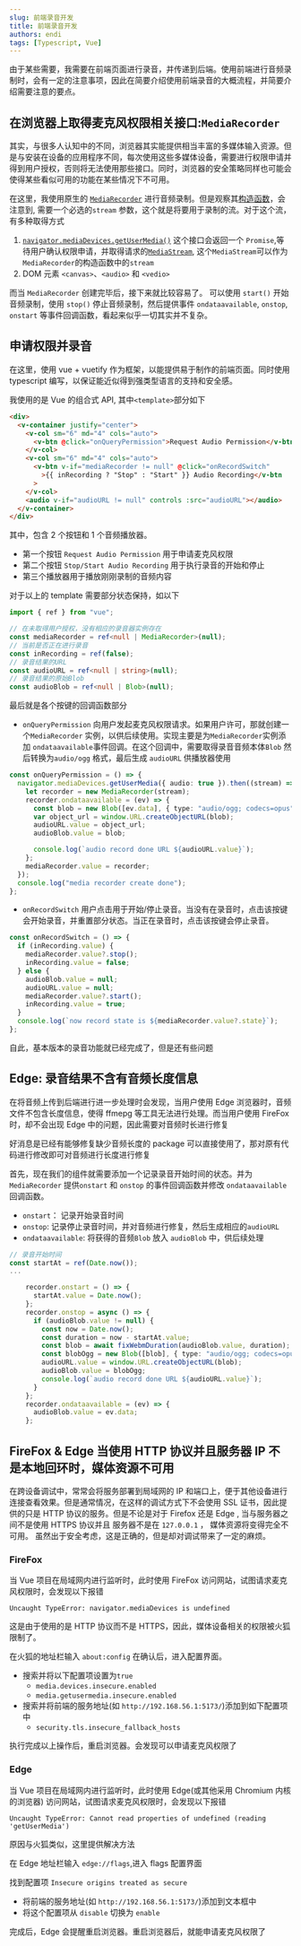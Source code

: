 ```yaml
---
slug: 前端录音开发
title: 前端录音开发
authors: endi
tags: [Typescript, Vue]
---
```


由于某些需要，我需要在前端页面进行录音，并传递到后端。使用前端进行音频录制时，会有一定的注意事项，因此在简要介绍使用前端录音的大概流程，并简要介绍需要注意的要点。

## 在浏览器上取得麦克风权限相关接口:`MediaRecorder`

其实，与很多人认知中的不同，浏览器其实能提供相当丰富的多媒体输入资源。但是与安装在设备的应用程序不同，每次使用这些多媒体设备，需要进行权限申请并得到用户授权，否则将无法使用那些接口。同时，浏览器的安全策略同样也可能会使得某些看似可用的功能在某些情况下不可用。

在这里，我使用原生的 [`MediaRecorder`](https://developer.mozilla.org/zh-CN/docs/Web/API/MediaRecorder) 进行音频录制。但是观察其[构造函数](https://developer.mozilla.org/zh-CN/docs/Web/API/MediaRecorder/MediaRecorder)，会注意到, 需要一个必选的`stream` 参数，这个就是将要用于录制的流。对于这个流，有多种取得方式

1. [`navigator.mediaDevices.getUserMedia()`](https://developer.mozilla.org/zh-CN/docs/Web/API/MediaDevices/getUserMedia) 这个接口会返回一个 `Promise`,等待用户确认权限申请，并取得请求的[`MediaStream`](https://developer.mozilla.org/zh-CN/docs/Web/API/MediaStream), 这个`MediaStream`可以作为`MediaRecorder`的构造函数中的`stream`
2. DOM 元素 `<canvas>`、`<audio>` 和 `<vedio>`

而当 `MediaRecorder` 创建完毕后，接下来就比较容易了。 可以使用 `start()` 开始音频录制，使用 `stop()` 停止音频录制，然后提供事件 `ondataavailable`, `onstop`, `onstart` 等事件回调函数，看起来似乎一切其实并不复杂。

## 申请权限并录音

在这里，使用 vue + vuetify 作为框架，以能提供易于制作的前端页面。同时使用 typescript 编写，以保证能近似得到强类型语言的支持和安全感。

我使用的是 Vue 的组合式 API, 其中`<template>`部分如下

```html
<div>
  <v-container justify="center">
    <v-col sm="6" md="4" cols="auto">
      <v-btn @click="onQueryPermission">Request Audio Permission</v-btn>
    </v-col>
    <v-col sm="6" md="4" cols="auto">
      <v-btn v-if="mediaRecorder != null" @click="onRecordSwitch"
        >{{ inRecording ? "Stop" : "Start" }} Audio Recording</v-btn
      >
    </v-col>
    <audio v-if="audioURL != null" controls :src="audioURL"></audio>
  </v-container>
</div>
```

其中，包含 2 个按钮和 1 个音频播放器。

- 第一个按钮 `Request Audio Permission` 用于申请麦克风权限
- 第二个按钮 `Stop/Start Audio Recording` 用于执行录音的开始和停止
- 第三个播放器用于播放刚刚录制的音频内容

对于以上的 template 需要部分状态保持，如以下

```typescript
import { ref } from "vue";

// 在未取得用户授权，没有相应的录音器实例存在
const mediaRecorder = ref<null | MediaRecorder>(null);
// 当前是否正在进行录音
const inRecording = ref(false);
// 录音结果的URL
const audioURL = ref<null | string>(null);
// 录音结果的原始Blob
const audioBlob = ref<null | Blob>(null);
```

最后就是各个按键的回调函数部分

- `onQueryPermission` 向用户发起麦克风权限请求。如果用户许可，那就创建一个`MediaRecorder` 实例，以供后续使用。实现主要是为`MediaRecorder`实例添加 `ondataavailable`事件回调。在这个回调中，需要取得录音音频本体`Blob` 然后转换为`audio/ogg` 格式，最后生成 `audioURL` 供播放器使用

```typescript
const onQueryPermission = () => {
  navigator.mediaDevices.getUserMedia({ audio: true }).then((stream) => {
    let recorder = new MediaRecorder(stream);
    recorder.ondataavailable = (ev) => {
      const blob = new Blob([ev.data], { type: "audio/ogg; codecs=opus" });
      var object_url = window.URL.createObjectURL(blob);
      audioURL.value = object_url;
      audioBlob.value = blob;

      console.log(`audio record done URL ${audioURL.value}`);
    };
    mediaRecorder.value = recorder;
  });
  console.log("media recorder create done");
};
```

- `onRecordSwitch` 用户点击用于开始/停止录音。当没有在录音时，点击该按键会开始录音，并重置部分状态。当正在录音时，点击该按键会停止录音。

```typescript
const onRecordSwitch = () => {
  if (inRecording.value) {
    mediaRecorder.value?.stop();
    inRecording.value = false;
  } else {
    audioBlob.value = null;
    audioURL.value = null;
    mediaRecorder.value?.start();
    inRecording.value = true;
  }
  console.log(`now record state is ${mediaRecorder.value?.state}`);
};
```

自此，基本版本的录音功能就已经完成了，但是还有些问题

## Edge: 录音结果不含有音频长度信息

在将音频上传到后端进行进一步处理时会发现，当用户使用 Edge 浏览器时，音频文件不包含长度信息，使得 ffmepg 等工具无法进行处理。而当用户使用 FireFox 时，却不会出现 Edge 中的问题，因此需要对音频时长进行修复

好消息是已经有能够修复缺少音频长度的 package 可以直接使用了，那对原有代码进行修改即可对音频进行长度进行修复

首先，现在我们的组件就需要添加一个记录录音开始时间的状态。并为`MediaRecorder` 提供`onstart` 和 `onstop` 的事件回调函数并修改 `ondataavailable` 回调函数。

- `onstart`： 记录开始录音时间
- `onstop`: 记录停止录音时间，并对音频进行修复，然后生成相应的`audioURL`
- `ondataavailable`: 将获得的音频`Blob` 放入 `audioBlob` 中，供后续处理

```typescript
// 录音开始时间
const startAt = ref(Date.now());
...

    recorder.onstart = () => {
      startAt.value = Date.now();
    };
    recorder.onstop = async () => {
      if (audioBlob.value != null) {
        const now = Date.now();
        const duration = now - startAt.value;
        const blob = await fixWebmDuration(audioBlob.value, duration);
        const blobOgg = new Blob([blob], { type: "audio/ogg; codecs=opus" });
        audioURL.value = window.URL.createObjectURL(blob);
        audioBlob.value = blobOgg;
        console.log(`audio record done URL ${audioURL.value}`);
      }
    };
    recorder.ondataavailable = (ev) => {
      audioBlob.value = ev.data;
    };
```

## FireFox & Edge 当使用 HTTP 协议并且服务器 IP 不是本地回环时，媒体资源不可用

在跨设备调试中，常常会将服务部署到局域网的 IP 和端口上，便于其他设备进行连接查看效果。但是通常情况，在这样的调试方式下不会使用 SSL 证书，因此提供的只是 HTTP 协议的服务。但是不论是对于 Firefox 还是 Edge , 当与服务器之间不是使用 HTTPS 协议并且 服务器不是在 `127.0.0.1` ， 媒体资源将变得完全不可用。 虽然出于安全考虑，这是正确的，但是却对调试带来了一定的麻烦。

### FireFox

当 Vue 项目在局域网内进行监听时，此时使用 FireFox 访问网站，试图请求麦克风权限时，会发现以下报错

```console
Uncaught TypeError: navigator.mediaDevices is undefined
```

这是由于使用的是 HTTP 协议而不是 HTTPS，因此，媒体设备相关的权限被火狐限制了。

在火狐的地址栏输入 `about:config` 在确认后，进入配置界面。

- 搜索并将以下配置项设置为`true`
  - `media.devices.insecure.enabled`
  - `media.getusermedia.insecure.enabled`
- 搜索并将前端的服务地址(如 `http://192.168.56.1:5173/`)添加到如下配置项中
  - `security.tls.insecure_fallback_hosts`

执行完成以上操作后，重启浏览器。会发现可以申请麦克风权限了

### Edge

当 Vue 项目在局域网内进行监听时，此时使用 Edge(或其他采用 Chromium 内核的浏览器) 访问网站，试图请求麦克风权限时，会发现以下报错

```console
Uncaught TypeError: Cannot read properties of undefined (reading 'getUserMedia')
```

原因与火狐类似，这里提供解决方法

在 Edge 地址栏输入 `edge://flags`,进入 flags 配置界面

找到配置项 `Insecure origins treated as secure`

- 将前端的服务地址(如 `http://192.168.56.1:5173/`)添加到文本框中
- 将这个配置项从 `disable` 切换为 `enable`

完成后，Edge 会提醒重启浏览器。重启浏览器后，就能申请麦克风权限了
